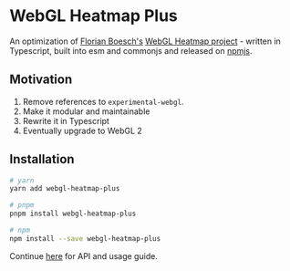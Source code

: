 # WebGL Heatmap Plus

An optimization of [Florian Boesch's](https://github.com/pyalot) [WebGL Heatmap project](https://github.com/pyalot/webgl-heatmap) - written in Typescript, built into esm and commonjs and released on [npmjs](https://www.npmjs.com/package/webgl-heatmap-plus).

## Motivation

1. Remove references to `experimental-webgl`.
2. Make it modular and maintainable
3. Rewrite it in Typescript
4. Eventually upgrade to WebGL 2

## Installation

```bash
# yarn
yarn add webgl-heatmap-plus

# pnpm
pnpm install webgl-heatmap-plus

# npm
npm install --save webgl-heatmap-plus
```

Continue [here](https://github.com/pyalot/webgl-heatmap) for API and usage guide.
